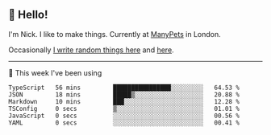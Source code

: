 ## 👋 Hello! 

I'm Nick. I like to make things. Currently at [ManyPets](https://manypets.com) in London.

Occasionally [I write random things here](https://nicksnell.com) and [here](https://twitter.com/nicksnell).

-------

🚀 This week I've been using

<!--START_SECTION:waka-->

```text
TypeScript   56 mins         ████████████████░░░░░░░░░   64.53 %
JSON         18 mins         █████▒░░░░░░░░░░░░░░░░░░░   20.88 %
Markdown     10 mins         ███░░░░░░░░░░░░░░░░░░░░░░   12.28 %
TSConfig     0 secs          ▒░░░░░░░░░░░░░░░░░░░░░░░░   01.01 %
JavaScript   0 secs          ░░░░░░░░░░░░░░░░░░░░░░░░░   00.56 %
YAML         0 secs          ░░░░░░░░░░░░░░░░░░░░░░░░░   00.41 %
```

<!--END_SECTION:waka-->
